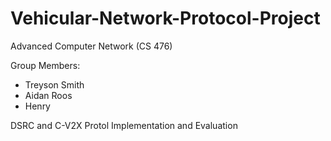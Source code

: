 # Vehicular-Network-Protocol-Project

Advanced Computer Network (CS 476)

Group Members:
- Treyson Smith
- Aidan Roos
- Henry

DSRC and C-V2X Protol Implementation and Evaluation
